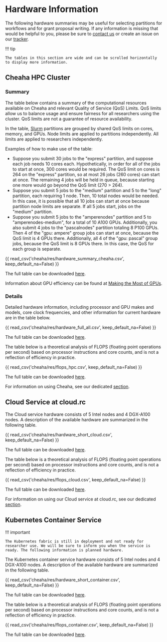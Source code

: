 # Hardware Information

The following hardware summaries may be useful for selecting partitions for workflows and for grant proposal writing. If any information is missing that would be helpful to you, please be sure to [contact us](../index.md#how-to-contact-us) or create an issue on our [tracker](https://github.com/uabrc/uabrc.github.io/issues).

<!-- markdownlint-disable MD046 -->
!!! tip

    The tables in this section are wide and can be scrolled horizontally to display more information.
<!-- markdownlint-enable MD046 -->

## Cheaha HPC Cluster

### Summary

The table below contains a summary of the computational resources available on Cheaha and relevant Quality of Service (QoS) Limits. QoS limits allow us to balance usage and ensure fairness for all researchers using the cluster. QoS limits are not a guarantee of resource availability.

In the table, [Slurm](./slurm/introduction.md) partitions are grouped by shared QoS limits on cores, memory, and GPUs. Node limits are applied to partitions independently. All limits are applied to researchers independently.

Examples of how to make use of the table:

- Suppose you submit 30 jobs to the "express" partition, and suppose each job needs 10 cores each. Hypothetically, in order for all of the jobs to start at once, 300 cores would be required. The QoS limit on cores is 264 on the "express" partition, so at most 26 jobs (260 cores) can start at once. The remaining 4 jobs will be held in queue, because starting one more would go beyond the QoS limit (270 > 264).
- Suppose you submit 5 jobs to the "medium" partition and 5 to the "long" partition, each requiring 1 node. Then, 10 total nodes would be needed. In this case, it is possible that all 10 jobs can start at once because partition node limits are separate. If all 5 jobs start, jobs on the "medium" partition.
- Suppose you submit 5 jobs to the "amperenodes" partition and 5 to "amperenodes-medium", for a total of 10 A100 GPUs. Additionally, you also submit 4 jobs to the "pascalnodes" partition totaling 8 P100 GPUs. Then 4 of the "gpu: ampere" group jobs can start at once, because the QoS limit is 4 GPUs there. Additionally, all 4 of the "gpu: pascal" group jobs, because the QoS limit is 8 GPUs there. In this case, the QoS for each group is separate.

{{ read_csv('cheaha/res/hardware_summary_cheaha.csv', keep_default_na=False) }}
<!-- fix headers -->

The full table can be downloaded [here](./res/hardware_summary_cheaha.csv).

Information about GPU efficiency can be found at [Making the Most of GPUs](./slurm/gpu.md#making-the-most-of-gpus).

### Details

Detailed hardware information, including processor and GPU makes and models, core clock frequencies, and other information for current hardware are in the table below.

{{ read_csv('cheaha/res/hardware_full_all.csv', keep_default_na=False) }}

The full table can be downloaded [here](./res/hardware_full_all.csv).

The table below is a theoretical analysis of FLOPS (floating point operations per second) based on processor instructions and core counts, and is not a reflection of efficiency in practice.

{{ read_csv('cheaha/res/flops_hpc.csv', keep_default_na=False) }}

The full table can be downloaded [here](./res/flops_hpc.csv).

For information on using Cheaha, see our dedicated [section](./getting_started.md).

## Cloud Service at cloud.rc

The Cloud service hardware consists of 5 Intel nodes and 4 DGX-A100 nodes. A description of the available hardware are summarized in the following table.

{{ read_csv('cheaha/res/hardware_short_cloud.csv', keep_default_na=False) }}

The full table can be downloaded [here](./res/hardware_short_cloud.csv).

The table below is a theoretical analysis of FLOPS (floating point operations per second) based on processor instructions and core counts, and is not a reflection of efficiency in practice.

{{ read_csv('cheaha/res/flops_cloud.csv', keep_default_na=False) }}

The full table can be downloaded [here](./res/flops_cloud.csv).

For information on using our Cloud service at cloud.rc, see our dedicated [section](../uab_cloud/index.md).

## Kubernetes Container Service

<!-- markdownlint-disable MD046 -->
!!! important

    The Kubernetes fabric is still in deployment and not ready for researcher use. We will be sure to inform you when the service is ready. The following information is planned hardware.
<!-- markdownlint-enable MD046 -->

The Kubernetes container service hardware consists of 5 Intel nodes and 4 DGX-A100 nodes. A description of the available hardware are summarized in the following table.

{{ read_csv('cheaha/res/hardware_short_container.csv', keep_default_na=False) }}

The full table can be downloaded [here](./res/hardware_short_container.csv).

The table below is a theoretical analysis of FLOPS (floating point operations per second) based on processor instructions and core counts, and is not a reflection of efficiency in practice.

{{ read_csv('cheaha/res/flops_container.csv', keep_default_na=False) }}

The full table can be downloaded [here](./res/flops_container.csv).

